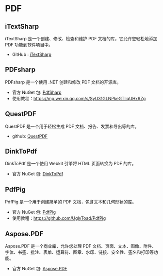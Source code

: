 # PDF

## iTextSharp

iTextSharp 是一个创建、修改、检查和维护 PDF 文档的库，它允许您轻松地添加 PDF 功能到软件项目中。 
- GitHub : [iTextSharp](https://github.com/itext/itext7-dotnet)

## PDFsharp
PDFsharp 是一个使用 .NET 创建和修改 PDF 文档的开源库。 
- 官方 NuGet 包: [PdfSharp](https://www.nuget.org/packages/PdfSharp)
- 使用教程：https://mp.weixin.qq.com/s/SyU31GLNPkeGTliqUHx9Zg

## QuestPDF
QuestPDF 是一个用于轻松生成 PDF 文档、报告、发票和导出等的库。 
- github: [QuestPDF](https://github.com/QuestPDF/QuestPDF)


## DinkToPdf
DinkToPdf 是一个使用 Webkit 引擎将 HTML 页面转换为 PDF 的库。 
- 官方 NuGet 包: [DinkToPdf](https://www.nuget.org/packages/DinkToPdf)

## PdfPig
PdfPig 是一个用于创建简单的 PDF 文档，包含文本和几何形状的库。
- 官方 NuGet 包: [PdfPig](https://www.nuget.org/packages/PdfPig)
- 使用教程：https://github.com/UglyToad/PdfPig

## Aspose.PDF
Aspose.PDF 是一个商业库，允许您处理 PDF 文档、页面、文本、图像、附件、字体、书签、批注、表单、运算符、图章、水印、链接、安全性、签名和打印等功能。 
- 官方 NuGet 包: [Aspose.PDF](https://www.nuget.org/packages/Aspose.PDF)
 
